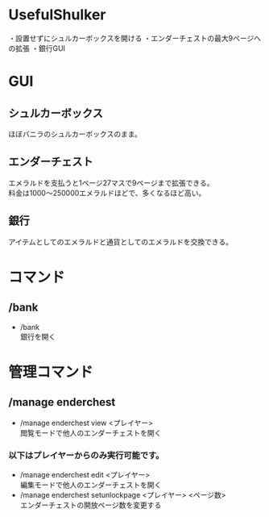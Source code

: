 # UsefulShulker
・設置せずにシュルカーボックスを開ける
・エンダーチェストの最大9ページへの拡張
・銀行GUI

# GUI
## シュルカーボックス
ほぼバニラのシュルカーボックスのまま。

## エンダーチェスト
エメラルドを支払うと1ページ27マスで9ページまで拡張できる。  
料金は1000～250000エメラルドほどで、多くなるほど高い。

## 銀行
アイテムとしてのエメラルドと通貨としてのエメラルドを交換できる。

# コマンド
## /bank
* /bank  
銀行を開く

# 管理コマンド
## /manage enderchest
* /manage enderchest view \<プレイヤー\>  
閲覧モードで他人のエンダーチェストを開く
### 以下はプレイヤーからのみ実行可能です。
* /manage enderchest edit \<プレイヤー\>  
編集モードで他人のエンダーチェストを開く
* /manage enderchest setunlockpage \<プレイヤー\> \<ページ数\>  
エンダーチェストの開放ページ数を変更する

